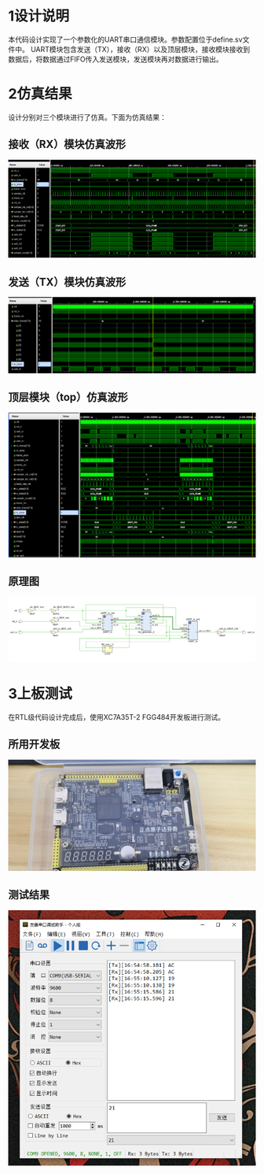 # 1设计说明
本代码设计实现了一个参数化的UART串口通信模块。参数配置位于define.sv文件中。
UART模块包含发送（TX），接收（RX）以及顶层模块，接收模块接收到数据后，将数据通过FIFO传入发送模块，发送模块再对数据进行输出。

# 2仿真结果
设计分别对三个模块进行了仿真。下面为仿真结果：
## 接收（RX）模块仿真波形
 ![](image/rxtb.png)

## 发送（TX）模块仿真波形
 ![](image/txtb.png)

 ## 顶层模块（top）仿真波形
 ![](image/top_tb.png)

## 原理图
 ![](image/schematic.png)
# 3上板测试
在RTL级代码设计完成后，使用XC7A35T-2 FGG484开发板进行测试。
## 所用开发板
![](image/FPGA.jpg)

## 测试结果
![](image/UART_result.png)
